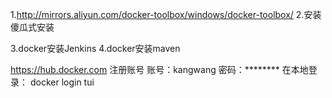 1.http://mirrors.aliyun.com/docker-toolbox/windows/docker-toolbox/
2.安装
  傻瓜式安装


3.docker安装Jenkins
4.docker安装maven



https://hub.docker.com
注册账号
    账号：kangwang
    密码：********
在本地登录：
    docker login
tui



